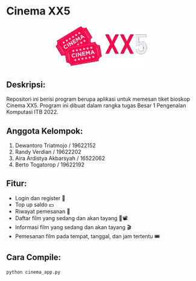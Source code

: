 # **Cinema XX5**
<p align="center">
    <img width=50% src="images/xx5.png"> 
</p>

## **Deskripsi:**
Repositori ini berisi program berupa aplikasi untuk memesan tiket bioskop Cinema XX5. Program ini dibuat dalam rangka tugas Besar 1 Pengenalan Komputasi ITB 2022.
## **Anggota Kelompok:**
1. Dewantoro Triatmojo / 19622152
2. Randy Verdian / 19622202
3. Aira Ardistya Akbarsyah / 16522062
4. Berto Togatorop / 19622192
## **Fitur:**
- Login dan register 🔐
- Top up saldo 💵
- Riwayat pemesanan 📃
- Daftar film yang sedang dan akan tayang 🍿📽️
- Informasi film yang sedang dan akan tayang 🎬
- Pemesanan film pada tempat, tanggal, dan jam tertentu 🎟️
## **Cara Compile:**
```
python cinema_app.py
```